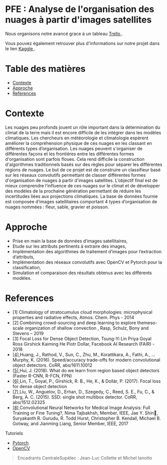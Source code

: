 PFE : Analyse de l'organisation des nuages à partir d'images satellites
=========
Nous organisons notre avancé grace à un tableau  <a href="https://trello.com/b/S9iGb9xE/nuages-express"> Trello </a>.

Vous pouvez également retrouver plus d'informations sur notre projet dans le lien  <a href="https://www.kaggle.com/c/understanding_cloud_organization/overview"> Kaggle </a>.

Table des matières
============

<!--ts-->
   * [Contexte](#contexte)
   * [Approche](#approche)
   * [References](#references)
<!--te-->
Contexte
============
Les nuages peu profonds jouent un rôle important dans la détermination du climat de la terre mais il
est encore difficile de les intégrer dans les modèles climatiques. Les chercheurs en météorologie et
climatologie espèrent améliorer la compréhension physique de ces nuages en les classant en différents
types d’organisation.
Les nuages peuvent s'organiser de différentes façons et les frontières entre les différentes formes
d'organisation sont parfois floues. Cela rend difficile la construction d'algorithmes traditionnels basés
sur des règles pour séparer les différentes régions de nuages.
Le but de ce projet est de construire un classifieur basé sur les réseaux convolutifs permettant de
classer différentes formes d'organisation de nuages à partir d'images satellites. L’objectif final est de
mieux comprendre l’influence de ces nuages sur le climat et de développer des modèles de la
prochaine génération permettant de réduire les incertitudes liées aux projections climatiques.
La base de données fournie est composée d’images satellitaires comportant 4 types d’organisation de
nuages nommées : fleur, sable, gravier et poisson.

Approche
============
- Prise en main la base de données d’images satellitaires,
- Etude sur les attributs pertinents à extraire des images,
- Implémentation des algorithmes de traitement d’images pour l’extraction d’attributs,
- Implémentation des réseaux convolutifs avec OpenCV et Pytorch pour la classification,
- Simulation et comparaison des résultats obtenus avec les différents modèles.


References
============
- [1] Climatology of stratocumulus cloud morphologies: microphysical properties and radiative effects, Atmos. Chem. Phys - 2014
- [2] Combining crowd-sourcing and deep learning to explore themeso-scale organization of shallow convection , Rasp, Schulz, Bony and Stevens – 2019
- [3] Focal Loss for Dense Object Detection, Tsung-Yi Lin Priya Goyal Ross Girshick Kaiming He Piotr Dollar, Facebook AI Research (FAIR) - 2018
- <a href="http://arxiv.org/abs/1611.10012"> [4] </a>  Huang, J., Rathod, V., Sun, C., Zhu, M., Korattikara, A., Fathi, A., … Murphy, K. (2016). Speed/accuracy trade-offs for modern convolutional object detectors. CoRR, abs/1611.10012
- <a href="https://medium.com/@jonathan_hui/what-do-we-learn-from-single-shot-object-detectors-ssd-yolo-fpn-focal-loss-3888677c5f4d"> [5] </a> Hui, J. (2018). What do we learn from region based object detectors (Faster R-CNN, R-FCN, FPN)
- <a href="http://arxiv.org/abs/1708.02002"> [6] </a> Lin, T., Goyal, P., Girshick, R. B., He, K., & Dollár, P. (2017). Focal loss for dense object detection
- <a href="http://arxiv.org/abs/1512.02325"> [7] </a> Liu, W., Anguelov, D., Erhan, D., Szegedy, C., Reed, S. E., Fu, C., & Berg, A. C. (2015). SSD: single shot multibox detector. CoRR, abs/1512.02325
- <a href="https://github.com/DeftEye/TraitementDeNuages/blob/main/References/Fine_tuning.pdf"> [8] </a> Convolutional Neural Networks for Medical Image
Analysis: Full Training or Fine Tuning?, Nima Tajbakhsh, Member, IEEE, Jae Y. Shin, Suryakanth R. Gurudu, R. Todd Hurst, Christopher B. Kendall,
Michael B. Gotway, and Jianming Liang, Senior Member, IEEE, 2017

Tutoriels
- [Pytorch ](https://pytorch.org/tutorials/)
- [OpenCV](https://missinglink.ai/guides/computer-vision/opencv-deep-learning/)



> Encadrants CentraleSupélec : Jean-Luc Collette et Michel Ianotto
